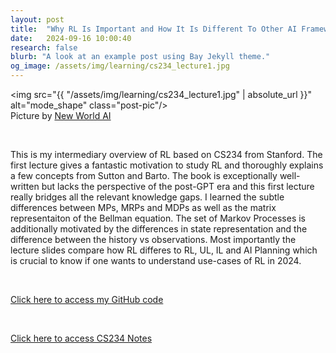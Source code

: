 ```yaml
---
layout: post
title:  "Why RL Is Important and How It Is Different To Other AI Frameworks (CS 234)"
date:   2024-09-16 10:00:40
research: false
blurb: "A look at an example post using Bay Jekyll theme."
og_image: /assets/img/learning/cs234_lecture1.jpg
---
```


<img src="{{ "/assets/img/learning/cs234_lecture1.jpg" | absolute_url }}" alt="mode_shape" class="post-pic"/>
<br />
Picture by [New World AI](https://www.newworldai.com/cs234-reinforcement-learning-lectures-stanford-engineering/)

<br />

This is my intermediary overview of RL based on CS234 from Stanford. The first lecture gives a fantastic motivation to study RL and thoroughly explains a few concepts from Sutton and Barto. The book is exceptionally well-written but lacks the perspective of the post-GPT era and this first lecture really bridges all the relevant knowledge gaps. I learned the subtle differences between MPs, MRPs and MDPs as well as the matrix representaiton of the Bellman equation. The set of Markov Processes is additionally motivated by the differences in state representation and the difference between the history vs observations. Most importantly the lecture slides compare how RL differes to RL, UL, IL and AI Planning which is crucial to know if one wants to understand use-cases of RL in 2024.

<br />

[Click here to access my GitHub code](https://github.com/YaroKazakov/RL-phd/blob/main/stanford_cs234/cs234_Lecture1_notes.pdf)

<br />

[Click here to access CS234 Notes](https://web.stanford.edu/class/cs234/slides/lecture1pre.pdf)

<br />